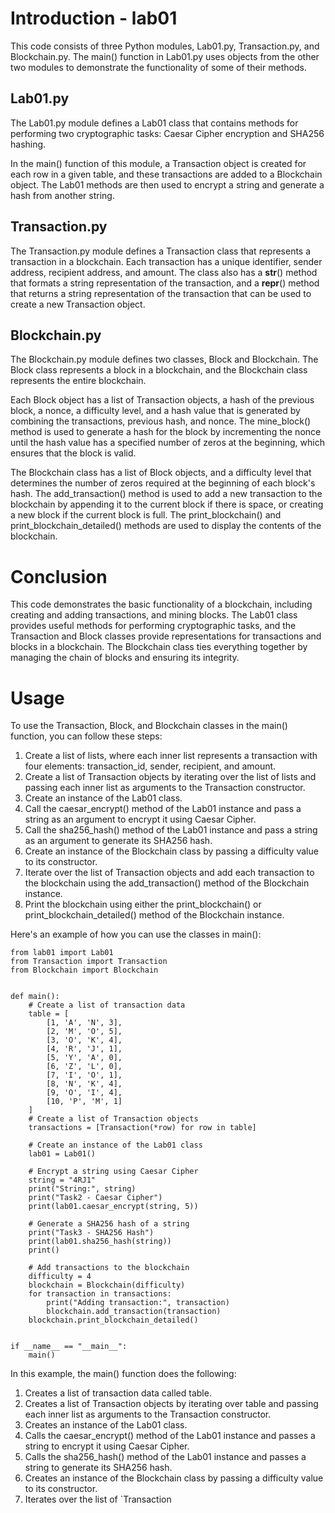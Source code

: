 # Introduction - lab01

This code consists of three Python modules, Lab01.py, Transaction.py, and Blockchain.py. The main() function in Lab01.py uses objects from the other two modules to demonstrate the functionality of some of their methods.

## Lab01.py

The Lab01.py module defines a Lab01 class that contains methods for performing two cryptographic tasks: Caesar Cipher encryption and SHA256 hashing.

In the main() function of this module, a Transaction object is created for each row in a given table, and these transactions are added to a Blockchain object. The Lab01 methods are then used to encrypt a string and generate a hash from another string.

## Transaction.py

The Transaction.py module defines a Transaction class that represents a transaction in a blockchain. Each transaction has a unique identifier, sender address, recipient address, and amount. The class also has a __str__() method that formats a string representation of the transaction, and a __repr__() method that returns a string representation of the transaction that can be used to create a new Transaction object.

## Blockchain.py

The Blockchain.py module defines two classes, Block and Blockchain. The Block class represents a block in a blockchain, and the Blockchain class represents the entire blockchain.

Each Block object has a list of Transaction objects, a hash of the previous block, a nonce, a difficulty level, and a hash value that is generated by combining the transactions, previous hash, and nonce. The mine_block() method is used to generate a hash for the block by incrementing the nonce until the hash value has a specified number of zeros at the beginning, which ensures that the block is valid.

The Blockchain class has a list of Block objects, and a difficulty level that determines the number of zeros required at the beginning of each block's hash. The add_transaction() method is used to add a new transaction to the blockchain by appending it to the current block if there is space, or creating a new block if the current block is full. The print_blockchain() and print_blockchain_detailed() methods are used to display the contents of the blockchain.

# Conclusion

This code demonstrates the basic functionality of a blockchain, including creating and adding transactions, and mining blocks. The Lab01 class provides useful methods for performing cryptographic tasks, and the Transaction and Block classes provide representations for transactions and blocks in a blockchain. The Blockchain class ties everything together by managing the chain of blocks and ensuring its integrity.

# Usage

To use the Transaction, Block, and Blockchain classes in the main() function, you can follow these steps:

1. Create a list of lists, where each inner list represents a transaction with four elements: transaction_id, sender, recipient, and amount.
2. Create a list of Transaction objects by iterating over the list of lists and passing each inner list as arguments to the Transaction constructor.
3. Create an instance of the Lab01 class.
4. Call the caesar_encrypt() method of the Lab01 instance and pass a string as an argument to encrypt it using Caesar Cipher.
5. Call the sha256_hash() method of the Lab01 instance and pass a string as an argument to generate its SHA256 hash.
6. Create an instance of the Blockchain class by passing a difficulty value to its constructor.
7. Iterate over the list of Transaction objects and add each transaction to the blockchain using the add_transaction() method of the Blockchain instance.
8. Print the blockchain using either the print_blockchain() or print_blockchain_detailed() method of the Blockchain instance.

Here's an example of how you can use the classes in main():


```
from lab01 import Lab01
from Transaction import Transaction
from Blockchain import Blockchain


def main():
    # Create a list of transaction data
    table = [
        [1, 'A', 'N', 3],
        [2, 'M', 'O', 5],
        [3, 'O', 'K', 4],
        [4, 'R', 'J', 1],
        [5, 'Y', 'A', 0],
        [6, 'Z', 'L', 0],
        [7, 'I', 'O', 1],
        [8, 'N', 'K', 4],
        [9, 'O', 'I', 4],
        [10, 'P', 'M', 1]
    ]
    # Create a list of Transaction objects
    transactions = [Transaction(*row) for row in table]

    # Create an instance of the Lab01 class
    lab01 = Lab01()

    # Encrypt a string using Caesar Cipher
    string = "4RJ1"
    print("String:", string)
    print("Task2 - Caesar Cipher")
    print(lab01.caesar_encrypt(string, 5))

    # Generate a SHA256 hash of a string
    print("Task3 - SHA256 Hash")
    print(lab01.sha256_hash(string))
    print()

    # Add transactions to the blockchain
    difficulty = 4
    blockchain = Blockchain(difficulty)
    for transaction in transactions:
        print("Adding transaction:", transaction)
        blockchain.add_transaction(transaction)
    blockchain.print_blockchain_detailed()


if __name__ == "__main__":
    main()
```
In this example, the main() function does the following:

1. Creates a list of transaction data called table.
2. Creates a list of Transaction objects by iterating over table and passing each inner list as arguments to the Transaction constructor.
3. Creates an instance of the Lab01 class.
4. Calls the caesar_encrypt() method of the Lab01 instance and passes a string to encrypt it using Caesar Cipher.
5. Calls the sha256_hash() method of the Lab01 instance and passes a string to generate its SHA256 hash.
6. Creates an instance of the Blockchain class by passing a difficulty value to its constructor.
7. Iterates over the list of `Transaction